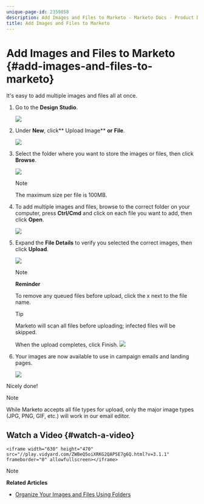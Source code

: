 ```yaml
---
unique-page-id: 2359858
description: Add Images and Files to Marketo - Marketo Docs - Product Documentation
title: Add Images and Files to Marketo
---
```


# Add Images and Files to Marketo {#add-images-and-files-to-marketo}

It's easy to add multiple images and files all at once.

1. Go to the **Design** **Studio**.

   ![](assets/designstudio.png)

1. Under **New**, click** Upload Image** **or** **File**.

   ![](assets/image2014-9-15-18-3a5-3a33.png)

1. Select the folder where you want to store the images or files, then click **Browse**.

   ![](assets/image2014-9-15-18-3a6-3a21.png)

   >[!NOTE]
   >
   >The maximum size per file is 100MB.

1. To add multiple images and files, browse to the correct folder on your computer, press **Ctrl/Cmd** and click on each file you want to add, then click **Open**.

   ![](assets/image2014-9-15-18-3a6-3a58.png)

1. Expand the **File Details** to verify you selected the correct images, then click **Upload**.

   ![](assets/image2014-9-15-18-3a7-3a22.png)

   >[!NOTE]
   >
   >**Reminder**
   >
   >
   >To remove any queued files before upload, click the x next to the file name.

   >[!TIP]
   >
   >Marketo will scan all files before uploading; infected files will be skipped.

   When the upload completes, click Finish.
   ![](assets/image2014-9-15-18-3a8-3a34.png)

1. Your images are now available to use in campaign emails and landing pages.

   ![](assets/image2014-9-15-18-3a8-3a45.png)

Nicely done!

>[!NOTE]
>
>While Marketo accepts all file types for upload, only the major image types (JPG, PNG, GIF, etc.) will work in our email editor.

## Watch a Video {#watch-a-video}

`<iframe width="630" height="470" src="//play.vidyard.com/ZWBeQ5oiXRKG2QAP5E7g6Q.html?v=3.1.1" frameborder="0" allowfullscreen></iframe>`  

>[!NOTE]
>
>**Related Articles**
>
>* [Organize Your Images and Files Using Folders](organize-your-images-and-files-using-folders.md)
>

